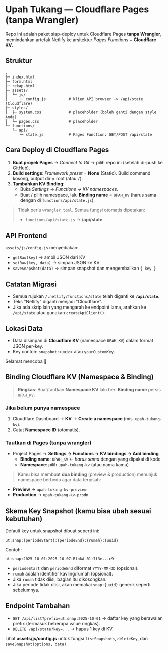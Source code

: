 # Upah Tukang — Cloudflare Pages (tanpa Wrangler)

Repo ini adalah paket siap-deploy untuk Cloudflare Pages **tanpa Wrangler**, memindahkan artefak Netlify ke arsitektur *Pages Functions* + **Cloudflare KV**.

## Struktur
```
.
├─ index.html
├─ form.html
├─ rekap.html
├─ assets/
│  └─ js/
│     └─ config.js          # klien API browser -> /api/state (Cloudflare)
├─ styles/
│  ├─ system.css            # placeholder (boleh ganti dengan style Anda)
│  └─ pages.css             # placeholder
└─ functions/
   └─ api/
      └─ state.js           # Pages Function: GET/POST /api/state
```

## Cara Deploy di Cloudflare Pages
1. **Buat proyek Pages** → *Connect to Git* → pilih repo ini (setelah di-push ke GitHub).
2. **Build settings**: *Framework preset* = **None** (Static). Build command kosong, output dir = root (atau `/`).
3. **Tambahkan KV Binding**:
   - Buka *Settings → Functions → KV namespaces*.
   - Buat / pilih namespace, lalu **Binding name** = `UPAH_KV` (harus sama dengan di `functions/api/state.js`).

> Tidak perlu `wrangler.toml`. Semua fungsi otomatis dipetakan:
> - `functions/api/state.js` → **/api/state**

## API Frontend
`assets/js/config.js` menyediakan:
- `getRaw(key)` → ambil JSON dari KV
- `setRaw(key, data)` → simpan JSON ke KV
- `saveSnapshot(data)` → simpan snapshot dan mengembalikan `{ key }`

## Catatan Migrasi
- Semua rujukan `/.netlify/functions/state` telah diganti ke **`/api/state`**.
- Teks "Netlify" diganti menjadi "Cloudflare".
- Jika ada skrip lain yang mengarah ke endpoint lama, arahkan ke `/api/state` atau gunakan `createApiClient()`.

## Lokasi Data
- Data disimpan di **Cloudflare KV** (namespace `UPAH_KV`) dalam format JSON per-key.
- Key contoh: `snapshot:<uuid>` atau `yourCustomKey`.

Selamat mencoba 🚀

## Binding Cloudflare KV (Namespace & Binding)
> **Ringkas**: Buat/tautkan **Namespace KV** lalu beri **Binding name** persis `UPAH_KV`.

### Jika belum punya namespace
1. Cloudflare Dashboard → **KV** → **Create a namespace** (mis. `upah-tukang-kv`).
2. Catat **Namespace ID** (otomatis).

### Tautkan di Pages (tanpa wrangler)
- Project Pages → **Settings → Functions → KV bindings → Add binding**
  - **Binding name**: `UPAH_KV`  ← *harus sama* dengan yang dipakai di kode
  - **Namespace**: pilih `upah-tukang-kv` (atau nama kamu)

> Kamu bisa membuat **dua binding** (preview & production) menunjuk namespace berbeda agar data terpisah:
- **Preview** → `upah-tukang-kv-preview`
- **Production** → `upah-tukang-kv-prodn`

## Skema Key Snapshot (kamu bisa ubah sesuai kebutuhan)
Default key untuk snapshot dibuat seperti ini:

```
ut:snap:{periodeStart}:{periodeEnd}:{rumah}:{uuid}
```

Contoh:
```
ut:snap:2025-10-01:2025-10-07:BlokA-01:7f3e...c9
```

- `periodeStart` dan `periodeEnd` diformat `YYYY-MM-DD` (opsional).
- `rumah` adalah identifier kavling/rumah (opsional).
- Jika `rumah` tidak diisi, bagian itu dikosongkan.
- Jika periode tidak diisi, akan memakai `snap:{uuid}` generik seperti sebelumnya.

## Endpoint Tambahan
- `GET /api/list?prefix=ut:snap:2025-10-01` → daftar key yang berawalan prefix (termasuk beberapa value ringkas).
- `DELETE /api/state?key=...` → hapus 1 key di KV.

Lihat **assets/js/config.js** untuk fungsi `listSnapshots`, `deleteKey`, dan `saveSnapshot(options, data)`.